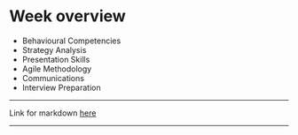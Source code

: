 #  Week overview 
* Behavioural Competencies 
* Strategy Analysis 
* Presentation Skills
* Agile Methodology 
* Communications 
* Interview Preparation 
---
Link for markdown [here](https://guides.github.com/pdfs/markdown-cheatsheet-online.pdf)

---